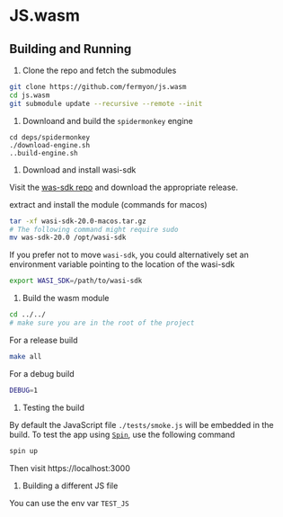 # JS.wasm

## Building and Running

1. Clone the repo and fetch the submodules

```bash
git clone https://github.com/fermyon/js.wasm
cd js.wasm
git submodule update --recursive --remote --init  
```

1. Downloand and build the `spidermonkey` engine

```
cd deps/spidermonkey
./download-engine.sh
..build-engine.sh
```

1. Download and install wasi-sdk

Visit the [was-sdk repo](https://github.com/WebAssembly/wasi-sdk/releases/tag/wasi-sdk-20) and download the appropriate release.

extract and install the module (commands for macos)


```bash
tar -xf wasi-sdk-20.0-macos.tar.gz
# The following command might require sudo
mv was-sdk-20.0 /opt/wasi-sdk
```

If you prefer not to move `wasi-sdk`, you could alternatively set an environment variable pointing to the location of the wasi-sdk

```bash
export WASI_SDK=/path/to/wasi-sdk
```

1. Build the wasm module

```bash
cd ../../
# make sure you are in the root of the project
```

For a release build 

```bash
make all
```

For a debug build

```bash
DEBUG=1
```

1. Testing the build 

By default the JavaScript file `./tests/smoke.js` will be embedded in the build. To test the app using [`Spin`](https://github.com/fermyon/spin), use the following command

```bash
spin up
```

Then visit https://localhost:3000 

1. Building a different JS file

You can use the env var `TEST_JS`